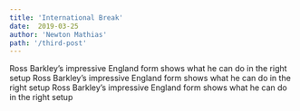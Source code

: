 ```yaml
---
title: 'International Break'
date:  2019-03-25
author: 'Newton Mathias'
path: '/third-post'
---
```

Ross Barkley’s impressive England form shows what he can do in the right setup
Ross Barkley’s impressive England form shows what he can do in the right setup
Ross Barkley’s impressive England form shows what he can do in the right setup